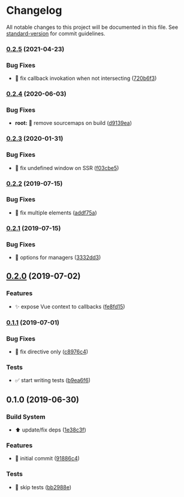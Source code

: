 # Changelog

All notable changes to this project will be documented in this file. See [standard-version](https://github.com/conventional-changelog/standard-version) for commit guidelines.

### [0.2.5](https://github.com/thierrymichel/vue-aware/compare/v0.2.4...v0.2.5) (2021-04-23)

### Bug Fixes

- :bug: fix callback invokation when not intersecting ([720b6f3](https://github.com/thierrymichel/vue-aware/commit/720b6f360b9951aa71e1451f8f156f0959273814))

### [0.2.4](https://github.com/thierrymichel/vue-aware/compare/v0.2.3...v0.2.4) (2020-06-03)

### Bug Fixes

- **root:** :wrench: remove sourcemaps on build ([d9139ea](https://github.com/thierrymichel/vue-aware/commit/d9139ea0751e1931dc7f3c93cf3d13b1611394c7))

### [0.2.3](https://github.com/thierrymichel/vue-aware/compare/v0.2.2...v0.2.3) (2020-01-31)

### Bug Fixes

- :bug: fix undefined window on SSR ([f03cbe5](https://github.com/thierrymichel/vue-aware/commit/f03cbe5ffa47341e3dabaddc559f3f29e346b216))

### [0.2.2](https://github.com/thierrymichel/vue-aware/compare/v0.2.1...v0.2.2) (2019-07-15)

### Bug Fixes

- :bug: fix multiple elements ([addf75a](https://github.com/thierrymichel/vue-aware/commit/addf75a))

### [0.2.1](https://github.com/thierrymichel/vue-aware/compare/v0.2.0...v0.2.1) (2019-07-15)

### Bug Fixes

- :bug: options for managers ([3332dd3](https://github.com/thierrymichel/vue-aware/commit/3332dd3))

## [0.2.0](https://github.com/thierrymichel/vue-aware/compare/v0.1.1...v0.2.0) (2019-07-02)

### Features

- :sparkles: expose Vue context to callbacks ([fe8fd15](https://github.com/thierrymichel/vue-aware/commit/fe8fd15))

### [0.1.1](https://github.com/thierrymichel/vue-aware/compare/v0.1.0...v0.1.1) (2019-07-01)

### Bug Fixes

- :bug: fix directive only ([c8976c4](https://github.com/thierrymichel/vue-aware/commit/c8976c4))

### Tests

- :white_check_mark: start writing tests ([b9ea6f6](https://github.com/thierrymichel/vue-aware/commit/b9ea6f6))

## 0.1.0 (2019-06-30)

### Build System

- :arrow_up: update/fix deps ([1e38c3f](https://github.com/thierrymichel/vue-aware/commit/1e38c3f))

### Features

- :tada: initial commit ([91886c4](https://github.com/thierrymichel/vue-aware/commit/91886c4))

### Tests

- :wrench: skip tests ([bb2988e](https://github.com/thierrymichel/vue-aware/commit/bb2988e))
